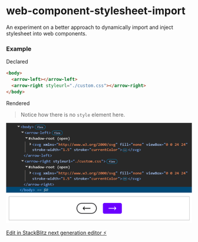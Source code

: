 # web-component-stylesheet-import

An experiment on a better approach to dynamically import and inject stylesheet into web components.

### Example 

Declared

```html
<body>
  <arrow-left></arrow-left>
  <arrow-right styleurl="./custom.css"></arrow-right>
</body>
```
Rendered
> Notice how there is no <code>style</code> element here.

![Rendered elements](image.png)
![Rendered result](image-1.png)

[Edit in StackBlitz next generation editor ⚡️](https://stackblitz.com/~/github.com/william-mba/web-component-stylesheet-import)